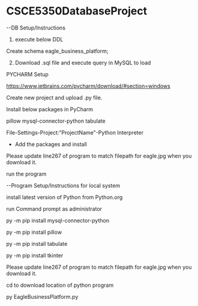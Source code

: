 # CSCE5350DatabaseProject

--DB Setup/Instructions

1. execute below DDL

Create schema eagle_business_platform;


2. Download .sql file and execute query in MySQL to load




PYCHARM Setup

https://www.jetbrains.com/pycharm/download/#section=windows

Create new project and upload .py file.

Install below packages in PyCharm 

pillow 
mysql-connector-python 
tabulate

File-Settings-Project:"ProjectName"-Python Interpreter

+ Add the packages and install

Please update line267 of program to match filepath for eagle.jpg when you download it.

run the program



--Program Setup/Instructions for local system

install latest version of Python from Python.org

run Command prompt as administrator

py -m pip install mysql-connector-python

py -m pip install pillow

py -m pip install tabulate

py -m pip install tkinter

Please update line267 of program to match filepath for eagle.jpg when you download it. 

cd to download location of python program

py EagleBusinessPlatform.py
